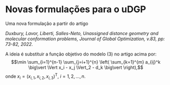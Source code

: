 # Novas formulações para o uDGP

Uma nova formulação a partir do artigo

*Duxbury, Lavor, Liberti, Salles-Neto, Unassigned distance geometry and molecular conformation problems, Journal of Global Optimization, v.83, pp: 73-82, 2022.*

A ideia é substituir a função objetivo do modelo (3) no artigo acima por:
$$\min \sum_{i=1}^{n-1} \sum_{j=i+1}^{n} \left( \sum_{k=1}^{m} a_{ij}^k \big\vert \Vert x_i - x_j \Vert_2 - d_k \big\vert \right),$$
onde $x_i = (x_{i,1}, x_{i,2}, x_{i,3})^\mathsf{T}$, $i = 1, 2, \ldots, n$.
